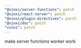 ```yaml
---
"@vinxi/server-functions": patch
"@vinxi/react-server": patch
"@vinxi/plugin-directives": patch
"@vinxi/doc": patch
"vinxi": patch
---
```


make server functions worker work
